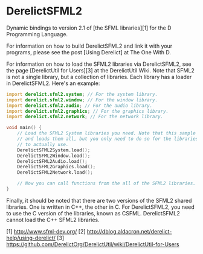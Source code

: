 DerelictSFML2
==========

Dynamic bindings to version 2.1 of [the SFML libraries][1] for the D Programming Language.

For information on how to build DerelictSFML2 and link it with your programs, please see the post [Using Derelict] at The One With D.

For information on how to load the SFML2 libraries via DerelictSFML2, see the page [DerelictUtil for Users][3] at the DerelictUtil Wiki. Note that SFML2 is not a single library, but a collection of libraries. Each library has a loader in DerelictSFML2. Here's an example:

```D
import derelict.sfml2.system; // For the system library.
import derelict.sfml2.window; // For the window library.
import derelict.sfml2.audio; // For the audio library.
import derelict.sfml2.graphics; // For the graphics library.
import derelict.sfml2.network; // For the network library.

void main() {
    // Load the SFML2 System libraries you need. Note that this sample inports
    // and loads them all, but you only need to do so for the libraries you intend
    // to actually use.
    DerelictSFML2System.load();
    DerelictSFML2Window.load();
    DerelictSFML2Audio.load();
    DerelictSFML2Graphics.load();
    DerelictSFML2Network.load();

    // Now you can call functions from the all of the SFML2 libraries.
}
```

Finally, it should be noted that there are two versions of the SFML2 shared libraries. One is written in C++, the other in C. For DerelictSFML2, you need to use the C version of the libraries, known as CSFML. DerelictSFML2 cannot load the C++ SFML2 libraries.

[1] http://www.sfml-dev.org/
[2] http://dblog.aldacron.net/derelict-help/using-derelict/
[3] https://github.com/DerelictOrg/DerelictUtil/wiki/DerelictUtil-for-Users
